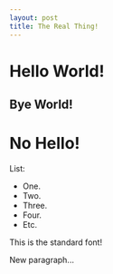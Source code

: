 ```yaml
---
layout: post
title: The Real Thing!
---
```


# Hello World!

## Bye World!

# No Hello!

List:
- One.
- Two.
- Three.
- Four.
- Etc.

This is the standard font!

New paragraph...